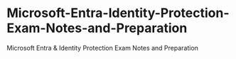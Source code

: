 # Microsoft-Entra-Identity-Protection-Exam-Notes-and-Preparation
Microsoft Entra &amp; Identity Protection Exam Notes and Preparation
